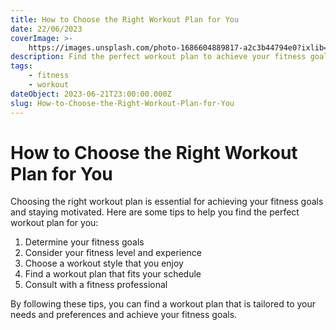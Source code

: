 ```yaml
---
title: How to Choose the Right Workout Plan for You
date: 22/06/2023
coverImage: >-
    https://images.unsplash.com/photo-1686604889817-a2c3b44794e0?ixlib=rb-4.0.3&ixid=M3wxMjA3fDB8MHxwaG90by1wYWdlfHx8fGVufDB8fHx8fA%3D%3D&auto=format&fit=crop&w=1470&q=80
description: Find the perfect workout plan to achieve your fitness goals with these tips.
tags:
    - fitness
    - workout
dateObject: 2023-06-21T23:00:00.000Z
slug: How-to-Choose-the-Right-Workout-Plan-for-You
---
```


# How to Choose the Right Workout Plan for You

Choosing the right workout plan is essential for achieving your fitness goals
and staying motivated. Here are some tips to help you find the perfect workout
plan for you:

1. Determine your fitness goals
2. Consider your fitness level and experience
3. Choose a workout style that you enjoy
4. Find a workout plan that fits your schedule
5. Consult with a fitness professional

By following these tips, you can find a workout plan that is tailored to your
needs and preferences and achieve your fitness goals.
